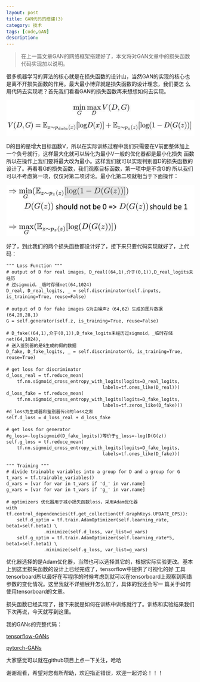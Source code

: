 ```yaml
---
layout: post
title: GAN代码的搭建(3)
category: 技术
tags: [code,GAN]
description: 
---
```


>在上一篇文章GAN的网络框架搭建好了，本文将对GAN文章中的损失函数代码实现加以说明。

很多机器学习的算法的核心就是在损失函数的设计山，当然GAN的实现的核心也是离不开损失函数的作用。最大最小博弈就是损失函数的设计理念，我们要怎
么用代码去实现呢？首先我们看看GAN的损失函数再来想想如何去实现。

<p align="center">
    <img src="/assets/img/GAN/objective.jpg">
</p>

D的目的是增大目标函数V，所以在实际训练过程中我们只需要在V前面整体加上一个负号就行，这样最大化就可以转化为最小V一般的优化器都是最小化损失
函数所以在操作上我们要将最大改为最小。这样我们就可以实现判别器D的损失函数的设计了。再看看G的损失函数，我们观察目标函数，第一项中是不含G的
所以我们可以不考虑第一项，仅仅对第二项讨论。最小化第二项就相当于下面操作：

<p align="center">
    <img src="/assets/img/GAN/Gtransform.jpg">
</p>

好了，到此我们的两个损失函数都设计好了，接下来只要代码实现就好了，上代码：

    """ Loss Function """
    # output of D for real images, D_real((64,1),介于(0,1)),D_real_logits未经历
    # 过sigmoid，_临时存储net(64,1024)
    D_real, D_real_logits, _ = self.discriminator(self.inputs, is_training=True, reuse=False)

    # output of D for fake images G为由噪声z（64,62）生成的图片数据(64,28,28,1)
    G = self.generator(self.z, is_training=True, reuse=False)

    # D_fake((64,1),介于(0,1)),D_fake_logits未经历过sigmoid，_临时存储net(64,1024),
    # 送入鉴别器的是G生成的假的数据
    D_fake, D_fake_logits, _ = self.discriminator(G, is_training=True, reuse=True)

    # get loss for discriminator
    d_loss_real = tf.reduce_mean(
        tf.nn.sigmoid_cross_entropy_with_logits(logits=D_real_logits,
                                        labels=tf.ones_like(D_real)))
    d_loss_fake = tf.reduce_mean(
        tf.nn.sigmoid_cross_entropy_with_logits(logits=D_fake_logits,
                                        labels=tf.zeros_like(D_fake)))
    #d_loss为生成器和鉴别器传出的loss之和
    self.d_loss = d_loss_real + d_loss_fake

    # get loss for generator
    #g_loss=-log(sigmoid(D_fake_logits))等价于g_loss=-log(D(G(z))
    self.g_loss = tf.reduce_mean(
        tf.nn.sigmoid_cross_entropy_with_logits(logits=D_fake_logits,
                                        labels=tf.ones_like(D_fake)))

    """ Training """
    # divide trainable variables into a group for D and a group for G
    t_vars = tf.trainable_variables()
    d_vars = [var for var in t_vars if 'd_' in var.name]
    g_vars = [var for var in t_vars if 'g_' in var.name]

    # optimizers 优化器用于减小损失函数loss，采用Adam优化器
    with tf.control_dependencies(tf.get_collection(tf.GraphKeys.UPDATE_OPS)):
        self.d_optim = tf.train.AdamOptimizer(self.learning_rate, beta1=self.beta1) \
                  .minimize(self.d_loss, var_list=d_vars)
        self.g_optim = tf.train.AdamOptimizer(self.learning_rate*5, beta1=self.beta1) \
                  .minimize(self.g_loss, var_list=g_vars)

优化器选择的是Adam优化器，当然也可以选择其它的，根据实际实验更改。基本上到这里损失函数的设计上已经完成了，tensorflow中提供了可视化的好
工具tensorboard所以最好在写程序的时候考虑到就可以在tensorboard上观察到网络参数的变化情况。这里我就不详细展开怎么加了，具体的我还会写一
篇关于如何使用tensorboard的文章。

损失函数已经实现了，接下来就是如何在训练中训练就行了。训练和实验结果我们下次再说，今天就写到这里。

我的GANs的完整代码：

[tensorflow-GANs](https://github.com/TwistedW/tensorflow-GANs)

[pytorch-GANs](https://github.com/TwistedW/pytorch-GANs)

大家感觉可以就在github项目上点一下关注，哈哈

谢谢观看，希望对您有所帮助，欢迎指正错误，欢迎一起讨论！！！